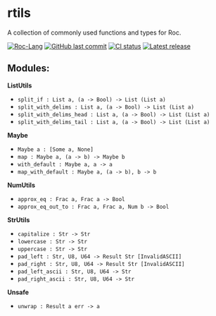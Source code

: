 # rtils
A collection of commonly used functions and types for Roc.

[![Roc-Lang][roc_badge]][roc_link]
[![GitHub last commit][last_commit_badge]][last_commit_link]
[![CI status][ci_status_badge]][ci_status_link]
[![Latest release][version_badge]][version_link]

## Modules:

__ListUtils__
- `split_if : List a, (a -> Bool) -> List (List a)`
- `split_with_delims : List a, (a -> Bool) -> List (List a)`
- `split_with_delims_head : List a, (a -> Bool) -> List (List a)`
- `split_with_delims_tail : List a, (a -> Bool) -> List (List a)`

__Maybe__
- `Maybe a : [Some a, None]`
- `map : Maybe a, (a -> b) -> Maybe b`
- `with_default : Maybe a, a -> a`
- `map_with_default : Maybe a, (a -> b), b -> b`

__NumUtils__
- `approx_eq : Frac a, Frac a -> Bool`
- `approx_eq_out_to : Frac a, Frac a, Num b -> Bool`

__StrUtils__
- `capitalize : Str -> Str`
- `lowercase : Str -> Str`
- `uppercase : Str -> Str`
- `pad_left : Str, U8, U64 -> Result Str [InvalidASCII]`
- `pad_right : Str, U8, U64 -> Result Str [InvalidASCII]`
- `pad_left_ascii : Str, U8, U64 -> Str`
- `pad_right_ascii : Str, U8, U64 -> Str`

__Unsafe__
- `unwrap : Result a err -> a`

<!-- LINKS -->
[roc_badge]: https://img.shields.io/endpoint?url=https%3A%2F%2Fpastebin.com%2Fraw%2FcFzuCCd7
[roc_link]: https://github.com/roc-lang/roc
[ci_status_badge]: https://img.shields.io/github/actions/workflow/status/imclerran/rtils/ci.yaml?logo=github&logoColor=lightgrey
[ci_status_link]: https://github.com/imclerran/rtils/actions/workflows/ci.yaml
[last_commit_badge]: https://img.shields.io/github/last-commit/imclerran/rtils?logo=git&logoColor=lightgrey
[last_commit_link]: https://github.com/imclerran/rtils/commits/main/
[version_badge]: https://img.shields.io/github/v/release/imclerran/rtils
[version_link]: https://github.com/imclerran/rtils/releases/latest

